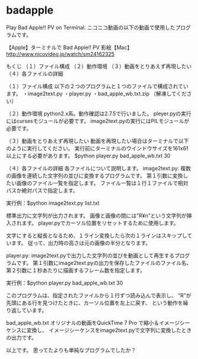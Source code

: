 badapple
========

Play Bad Apple!! PV on Terminal.
ニコニコ動画の以下の動画で使用したプログラムです。

【Apple】ターミナルで Bad Apple!! PV 影絵【Mac】
http://www.nicovideo.jp/watch/sm24162325

もくじ
（１）ファイル構成
（２）動作環境
（３）動画をとりあえず再現したい
（４）各ファイルの詳細

（１）ファイル構成
以下の２つのプログラムと１つのファイルで構成されています。
・image2text.py
・player.py
・bad_apple_wb.txt.zip （解凍してください）

（２）動作環境
python2.x系。動作確認は2.7.5で行いました。
pleyer.pyの実行にはcursesモジュールが必要です。
image2text.pyの実行にはPILモジュールが必要です。

（３）動画をとりあえず再現したい
動画を再現したい場合はターミナルで以下のように実行してください。
実行前にターミナルのウインドウサイズを161x61以上にする必要があります。
$python player.py bad_apple_wb.txt 30

（４）各ファイルの詳細
各ファイルについて説明します。
image2text.py:
  複数の画像を連続した文字列の並びに変換するプログラムです。
  第１引数に変換したい画像のファイル一覧を指定します。
  ファイル一覧は１行１ファイルで相対パスか絶対パスで指定します。
  
  実行例：$python image2text.py list.txt
  
  標準出力に文字列が出力されます。
  画像と画像の間には"R¥n"という文字列が挿入されます。
  player.pyでカーソル位置をリセットするために使用します。
  
  文字にすると縦長となるため、１ライン変換したら次の１ラインはスキップしています。
  従って、出力時の高さは元の画像の半分となります。

player.py:
  image2text.pyで出力した文字列の並びを動画として再生するプログラムです。
  第１引数にimage2text.pyの出力を保存したファイルのファイル名、
  第２引数に１秒あたりに描画するフレーム数を指定します。
  
  実行例：$python player.py bad_apple_wb.txt 30
  
  このプログラムは、指定されたファイルから１行ずつ読み込んで表示し、
  "R"が先頭にある行を見つけたときに、カーソル位置を左上に戻す、
  という動作を繰り返しています。
  
bad_apple_wb.txt
  オリジナルの動画をQuickTime 7 Pro で縮小＆イメージシーケンスに変換し、
  イメージシーケンスをimage2text.pyで文字列に変換したときの出力です。

以上です。
思ってたよりも単純なプログラムでしたか？
